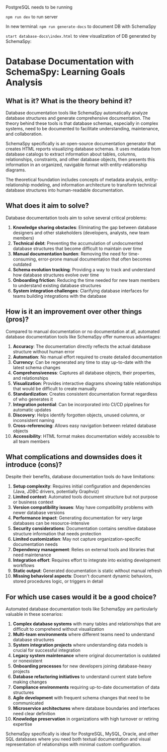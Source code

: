 PostgreSQL needs to be running

`npm run dev` to run server

In new terminal:
`npm run generate-docs` to document DB with SchemaSpy

`start database-docs\index.html` to view visualization of DB generated by SchemaSpy:


# Database Documentation with SchemaSpy: Learning Goals Analysis

## What is it? What is the theory behind it?

Database documentation tools like SchemaSpy automatically analyze database structures and generate comprehensive documentation. The theory behind these tools is that database schemas, especially in complex systems, need to be documented to facilitate understanding, maintenance, and collaboration.

SchemaSpy specifically is an open-source documentation generator that creates HTML reports visualizing database schemas. It uses metadata from database catalogs to extract information about tables, columns, relationships, constraints, and other database objects, then presents this information in an organized, navigable format with entity-relationship diagrams.

The theoretical foundation includes concepts of metadata analysis, entity-relationship modeling, and information architecture to transform technical database structures into human-readable documentation.

## What does it aim to solve?

Database documentation tools aim to solve several critical problems:

1. **Knowledge sharing obstacles**: Eliminating the gap between database designers and other stakeholders (developers, analysts, new team members)
2. **Technical debt**: Preventing the accumulation of undocumented database structures that become difficult to maintain over time
3. **Manual documentation burden**: Removing the need for time-consuming, error-prone manual documentation that often becomes outdated
4. **Schema evolution tracking**: Providing a way to track and understand how database structures evolve over time
5. **Onboarding friction**: Reducing the time needed for new team members to understand existing database structures
6. **System integration challenges**: Clarifying database interfaces for teams building integrations with the database

## How is it an improvement over other things (pros)?

Compared to manual documentation or no documentation at all, automated database documentation tools like SchemaSpy offer numerous advantages:

1. **Accuracy**: The documentation directly reflects the actual database structure without human error
2. **Automation**: No manual effort required to create detailed documentation
3. **Currency**: Can be regenerated any time to stay up-to-date with the latest schema changes
4. **Comprehensiveness**: Captures all database objects, their properties, and relationships
5. **Visualization**: Provides interactive diagrams showing table relationships that would be difficult to create manually
6. **Standardization**: Creates consistent documentation format regardless of who generates it
7. **Integration potential**: Can be incorporated into CI/CD pipelines for automatic updates
8. **Discovery**: Helps identify forgotten objects, unused columns, or inconsistent naming
9. **Cross-referencing**: Allows easy navigation between related database objects
10. **Accessibility**: HTML format makes documentation widely accessible to all team members

## What complications and downsides does it introduce (cons)?

Despite their benefits, database documentation tools do have limitations:

1. **Setup complexity**: Requires initial configuration and dependencies (Java, JDBC drivers, potentially Graphviz)
2. **Limited context**: Automated tools document structure but not purpose or business context
3. **Version compatibility issues**: May have compatibility problems with newer database versions
4. **Performance impact**: Generating documentation for very large databases can be resource-intensive
5. **Security considerations**: Documentation contains sensitive database structure information that needs protection
6. **Limited customization**: May not capture organization-specific documentation needs
7. **Dependency management**: Relies on external tools and libraries that need maintenance
8. **Integration effort**: Requires effort to integrate into existing development workflows
9. **Static output**: Generated documentation is static without manual refresh
10. **Missing behavioral aspects**: Doesn't document dynamic behaviors, stored procedures logic, or triggers in detail

## For which use cases would it be a good choice?

Automated database documentation tools like SchemaSpy are particularly valuable in these scenarios:

1. **Complex database systems** with many tables and relationships that are difficult to comprehend without visualization
2. **Multi-team environments** where different teams need to understand database structures
3. **System integration projects** where understanding data models is crucial for successful integration
4. **Legacy system maintenance** where original documentation is outdated or nonexistent
5. **Onboarding processes** for new developers joining database-heavy projects
6. **Database refactoring initiatives** to understand current state before making changes
7. **Compliance environments** requiring up-to-date documentation of data structures
8. **Agile development** with frequent schema changes that need to be communicated
9. **Microservice architectures** where database boundaries and interfaces need clear definition
10. **Knowledge preservation** in organizations with high turnover or retiring expertise

SchemaSpy specifically is ideal for PostgreSQL, MySQL, Oracle, and other SQL databases where you need both textual documentation and visual representation of relationships with minimal custom configuration.